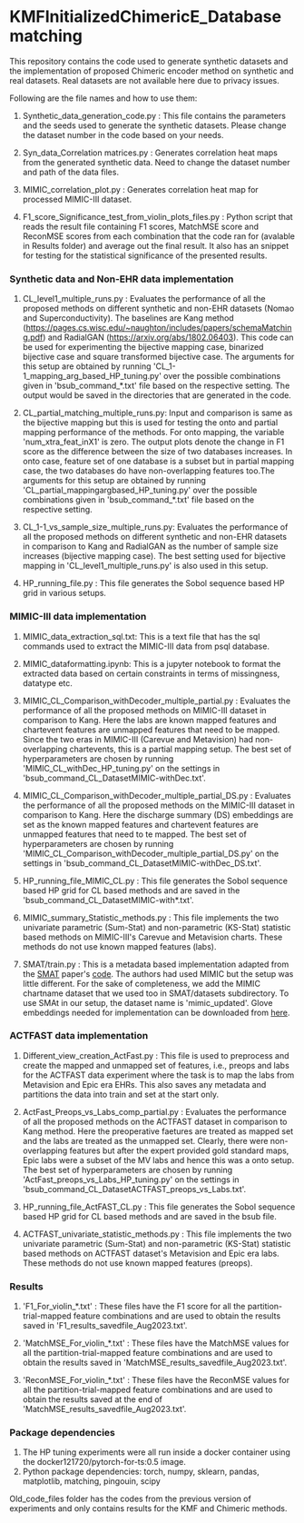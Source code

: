 # KMFInitializedChimericE_Databasematching

This repository contains the code used to generate synthetic datasets and the implementation of proposed Chimeric encoder method on synthetic and real datasets.
Real datasets are not available here due to privacy issues.

Following are the file names and how to use them:

1) Synthetic_data_generation_code.py : This file contains the parameters and the seeds used to generate the synthetic datasets. Please change the dataset number in the code based on your needs.

2) Syn_data_Correlation matrices.py : Generates correlation heat maps from the generated synthetic data. Need to change the dataset number and path of the data files.

3) MIMIC_correlation_plot.py : Generates correlation heat map for processed MIMIC-III dataset.

4) F1_score_Significance_test_from_violin_plots_files.py : Python script that reads the result file containing F1 scores, MatchMSE score and ReconMSE scores from each combination that the code ran for (avalable in Results folder) and average out the final result. It also has an snippet for testing for the statistical significance of the presented results.

### Synthetic data and Non-EHR data implementation

1) CL_level1_multiple_runs.py : Evaluates the performance of all the proposed methods on different synthetic and non-EHR datasets (Nomao and Superconductivity). The baselines are Kang method (https://pages.cs.wisc.edu/~naughton/includes/papers/schemaMatching.pdf) and RadialGAN (https://arxiv.org/abs/1802.06403). This code can be used for experimenting the bijective mapping case, binarized bijective case and square transformed bijective case. The arguments for this setup are obtained by running 'CL_1-1_mapping_arg_based_HP_tuning.py' over the possible combinations given in 'bsub_command_*.txt' file based on the respective setting. The output would be saved in the directories that are generated in the code.

2)  CL_partial_matching_multiple_runs.py: Input and comparison is same as the bijective mapping but this is used for testing the onto and partial mapping performance of the methods. For onto mapping, the variable 'num_xtra_feat_inX1' is zero. The output plots denote the change in F1 score as the difference between the size of two databases increases. In onto case, feature set of one database is a subset but in partial mapping case, the two databases do have non-overlapping features too.The arguments for this setup are obtained by running 'CL_partial_mappingargbased_HP_tuning.py' over the possible combinations given in 'bsub_command_*.txt' file based on the respective setting.

3) CL_1-1_vs_sample_size_multiple_runs.py:  Evaluates the performance of all the proposed methods on different synthetic and non-EHR datasets in comparison to Kang and RadialGAN as the number of sample size increases (bijective mapping case). The best setting used for bijective mapping in 'CL_level1_multiple_runs.py' is also used in this setup.

4) HP_running_file.py : This file generates the Sobol sequence based HP grid in various setups.

### MIMIC-III data implementation

1) MIMIC_data_extraction_sql.txt: This is a text file that has the sql commands used to extract the MIMIC-III data from psql database.

2) MIMIC_dataformatting.ipynb: This is a jupyter notebook to format the extracted data based on certain constraints in terms of missingness, datatype etc.

3) MIMIC_CL_Comparison_withDecoder_multiple_partial.py : Evaluates the performance of all the proposed methods on MIMIC-III dataset in comparison to Kang. Here the labs are known mapped features and chartevent features are unmapped features that need to be mapped. Since the two eras in MIMIC-III (Carevue and Metavision) had non-overlapping chartevents, this is a partial mapping setup. The best set of hyperparameters are chosen by running  'MIMIC_CL_withDec_HP_tuning.py' on the settings in 'bsub_command_CL_DatasetMIMIC-withDec.txt'.

4) MIMIC_CL_Comparison_withDecoder_multiple_partial_DS.py : Evaluates the performance of all the proposed methods on the MIMIC-III dataset in comparison to Kang. Here the discharge summary (DS) embeddings are set as the known mapped features and chartevent features are unmapped features that need to te mapped. The best set of hyperparameters are chosen by running 'MIMIC_CL_Comparison_withDecoder_multiple_partial_DS.py' on the settings in 'bsub_command_CL_DatasetMIMIC-withDec_DS.txt'.

5) HP_running_file_MIMIC_CL.py : This file generates the Sobol sequence based HP grid for CL based methods and are saved in the 'bsub_command_CL_DatasetMIMIC-with*.txt'.

6) MIMIC_summary_Statistic_methods.py : This file implements the two univariate parametric (Sum-Stat) and non-parametric (KS-Stat) statistic based methods on MIMIC-III's Carevue and Metavision charts. These methods do not use known mapped features (labs).

7) SMAT/train.py : This is a metadata based implementation adapted from the [SMAT](https://link.springer.com/chapter/10.1007/978-3-030-82472-3_19) paper's  [code](https://github.com/JZCS2018/SMAT/tree/main). The authors had used MIMIC but the setup was little different. For the sake of completeness, we add the MIMIC chartname dataset that we used too in SMAT/datasets subdirectory. To use SMAt in our setup, the dataset name is 'mimic_updated'. Glove embeddings needed for implementation can be downloaded from [here](https://huggingface.co/stanfordnlp/glove/resolve/main/glove.840B.300d.zip).

### ACTFAST data implementation

1) Different_view_creation_ActFast.py : This file is used to preprocess and create the mapped and unmapped set of features, i.e., preops and labs for the ACTFAST data experiment where the task is to map the labs from Metavision and Epic era EHRs. This also saves any metadata and partitions the data into train and set at the start only.

2) ActFast_Preops_vs_Labs_comp_partial.py : Evaluates the performance of all the proposed methods on the ACTFAST dataset in comparison to Kang method. Here the preoperative faetures are treated as mapped set and the labs are treated as the unmapped set. Clearly, there were non-overlapping features but after the expert provided gold standard maps, Epic labs were a subset of the MV labs and hence this was a onto setup. The best set of hyperparameters are chosen by running 'ActFast_preops_vs_Labs_HP_tuning.py' on the settings in 'bsub_command_CL_DatasetACTFAST_preops_vs_Labs.txt'.

3) HP_running_file_ActFAST_CL.py : This file generates the Sobol sequence based HP grid for CL based methods and are saved in the  bsub file.

4) ACTFAST_univariate_statistic_methods.py : This file implements the two univariate parametric (Sum-Stat) and non-parametric (KS-Stat) statistic based methods on ACTFAST dataset's Metavision and Epic era labs. These methods do not use known mapped features (preops).

### Results

1) 'F1_For_violin_*.txt' : These files have the F1 score for all the partition-trial-mapped feature combinations and are used to obtain the results saved in 'F1_results_savedfile_Aug2023.txt'.

2) 'MatchMSE_For_violin_*.txt' : These files have the MatchMSE values for all the partition-trial-mapped feature combinations and are used to obtain the results saved in 'MatchMSE_results_savedfile_Aug2023.txt'.

3) 'ReconMSE_For_violin_*.txt' : These files have the ReconMSE values for all the partition-trial-mapped feature combinations and are used to obtain the results saved at the end of 'MatchMSE_results_savedfile_Aug2023.txt'.

### Package dependencies

1) The HP tuning experiments were all run inside a docker container using the docker121720/pytorch-for-ts:0.5 image.
2) Python package dependencies: torch, numpy, sklearn, pandas, matplotlib, matching, pingouin, scipy


Old_code_files folder has the codes from the previous version of experiments and only contains results for the KMF and Chimeric methods.

